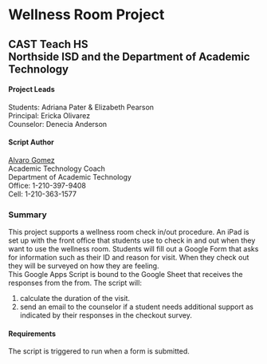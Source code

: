 # Wellness Room Project<br>
## CAST Teach HS<br> Northside ISD and the Department of Academic Technology
#### Project Leads
Students: Adriana Pater & Elizabeth Pearson<br>
Principal: Ericka Olivarez<br>
Counselor: Denecia Anderson
#### Script Author
[Alvaro Gomez](mailto:alvaro.gomez@nisd.net)<br>Academic Technology Coach<br>Department of Academic Technology<br>Office: 1-210-397-9408<br>Cell: 1-210-363-1577<br>
### Summary
This project supports a wellness room check in/out procedure. An iPad is set up with the front office that students use to check in and out when they want to use the wellness room. Students will fill out a Google Form that asks for information such as their ID and reason for visit. When they check out they will be surveyed on how they are feeling.<br>
This Google Apps Script is bound to the Google Sheet that receives the responses from the from. The script will:<br>
1. calculate the duration of the visit.<br>
2. send an email to the counselor if a student needs additional support as indicated by their responses in the checkout survey.
#### Requirements
The script is triggered to run when a form is submitted.